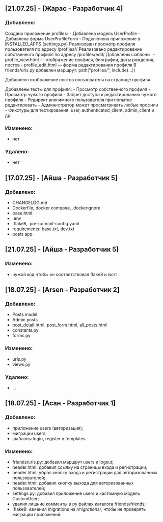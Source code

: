 ## [21.07.25] - [Жарас - Разработчик 4]

### Добавлено:
Создано приложение profiles:
    - Добавлена модель UserProfile
    - Добавлена форма UserProfileForm
    - Подключено приложение в INSTALLED_APPS (settings.py)
Реализован просмотр профиля пользователя по адресу /profiles/<username>/
Реализовано редактирование собственного профиля по адресу /profiles/edit/
Добавлены шаблоны:
    - profile_view.html — отображение профиля, биографии, даты рождения, постов
    - profile_edit.html — форма редактирования профиля
В friends/urls.py добавлен маршрут: path("profiles/", include(...))

Добавлено отображение постов пользователя на странице профиля

Добавлены тесты для профиля:
    - Просмотр собственного профиля
    - Просмотр чужого профиля
    - Запрет доступа к редактированию чужого профиля
    - Редирект анонимного пользователя при попытке редактировать
    - Администратор может просматривать любые профили
    - Фикстуры для тестирования: user, authenticated_client, admin_client и др.

### Изменено:
- нет


### Удалено:
- нет


## [17.07.25] - [Айша - Разработчик 5]

### Добавлено:
- CHANGELOG.md
- Dockerfile, docker compose, .dockerignore
- base.html
- .env
- .flake8, .pre-commit-config.yaml
- requirements: base.txt, dev.txt
- posts app


## [21.07.25] - [Айша - Разработчик 5]

### Изменено:
- чужой код чтобы он соответствовал flake8 и isort


## [18.07.25] - [Arsen - Разработчик 2]

### Добавлено:
- Posts model
- Admin posts
- post_detail.html, post_form.html, all_posts.html
- constants.py
- forms.py

### Изменено:
- urls.py
- views.py

### Удалено:
- ...


## [18.07.25] - [Асан - Разработчик 1]

### Добавлено:
- приложение users (авторизация);
- миграции users;
- шаблоны login, register в templates.

### Изменено:
- friends/urls.py: добавил маршрут users и logout;
- header.html: добавил ссылку на страницы входа и регистрации;
- header.html: убрал кнопку входа и регистрации для авторизованных пользователей;
- header.html: добавил кнопку выхода для авторизованных пользователей;
- settings.py: добавил приложение users и кастомную модель CustomUser;
- удалил лишние комменты в py файлах каталога friends/friends;
- .flake8: изменил migrations на */migrations/*, чтобы не проверять миграции приложений.
